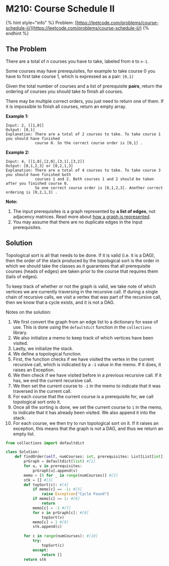 # M210: Course Schedule II

{% hint style="info" %}
Problem: [https://leetcode.com/problems/course-schedule-ii/](https://leetcode.com/problems/course-schedule-ii/) 
{% endhint %}

## The Problem

There are a total of _n_ courses you have to take, labeled from `0` to `n-1`.

Some courses may have prerequisites, for example to take course 0 you have to first take course 1, which is expressed as a pair: `[0,1]`

Given the total number of courses and a list of prerequisite **pairs**, return the ordering of courses you should take to finish all courses.

There may be multiple correct orders, you just need to return one of them. If it is impossible to finish all courses, return an empty array.

**Example 1:**

```text
Input: 2, [[1,0]] 
Output: [0,1]
Explanation: There are a total of 2 courses to take. To take course 1 you should have finished   
             course 0. So the correct course order is [0,1] .
```

**Example 2:**

```text
Input: 4, [[1,0],[2,0],[3,1],[3,2]]
Output: [0,1,2,3] or [0,2,1,3]
Explanation: There are a total of 4 courses to take. To take course 3 you should have finished both     
             courses 1 and 2. Both courses 1 and 2 should be taken after you finished course 0. 
             So one correct course order is [0,1,2,3]. Another correct ordering is [0,2,1,3] .
```

**Note:**

1. The input prerequisites is a graph represented by **a list of edges**, not adjacency matrices. Read more about [how a graph is represented](https://www.khanacademy.org/computing/computer-science/algorithms/graph-representation/a/representing-graphs).
2. You may assume that there are no duplicate edges in the input prerequisites.

## Solution

Topological sort is all that needs to be done. If it is valid \(i.e. it is a DAG\), then the order of the stack produced by the topological sort is the order in which we should take the classes as it guarantees that all prerequisite courses \(heads of edges\) are taken prior to the course that requires them \(tails of edges\).

To keep track of whether or not the graph is valid, we take note of which vertices we are currently traversing in the recursive call. If during a single chain of recursive calls, we visit a vertex that was part of the recursive call, then we know that a cycle exists, and it is not a DAG.

Notes on the solution:

1. We first convert the graph from an edge list to a dictionary for ease of use. This is done using the `defaultdict` function in the `collections` library. 
2. We also initialize a memo to keep track of which vertices have been visited. 
3. Lastly, we initialize the stack.
4. We define a topological function.
5. First, the function checks if we have visited the vertex in the current recursive call, which is indicated by a `-1` value in the memo. If it does, it raises an Exception.
6. We then check if we have visited before in a previous recursive call. If it has, we end the current recursive call.
7. We then set the current course to `-1` in the memo to indicate that it was traversed in the current call.
8. For each course that the current course is a prerequisite for, we call topological sort onto it.
9. Once all the sorting is done, we set the current course to `1` in the memo, to indicate that it has already been visited. We also append it into the stack.
10. For each course, we then try to run topological sort on it. If it raises an exception, this means that the graph is not a DAG, and thus we return an empty list. 

```python
from collections import defaultdict

class Solution:
    def findOrder(self, numCourses: int, prerequisites: List[List[int]]) -> List[int]:
        prGraph = defaultdict(list) #[1]
        for u, v in prerequisites:
            prGraph[u].append(v)
        memo = [0 for _ in range(numCourses)] #[2]
        stk = [] #[3]
        def topSort(c): #[4]
            if memo[c] == -1: #[5]
                raise Exception("Cycle Found")
            if memo[c] == 1: #[6]
                return
            memo[c] = -1 #[7]
            for v in prGraph[c]: #[8]
                topSort(v)
            memo[c] = 1 #[9]
            stk.append(c)
        
        for c in range(numCourses): #[10]
            try:
                topSort(c)
            except:
                return []
        return stk
```

